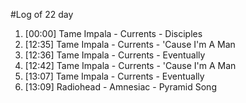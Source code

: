 #Log of 22 day

1. [00:00] Tame Impala - Currents - Disciples
1. [12:35] Tame Impala - Currents - 'Cause I'm A Man
1. [12:36] Tame Impala - Currents - Eventually
1. [12:42] Tame Impala - Currents - 'Cause I'm A Man
1. [13:07] Tame Impala - Currents - Eventually
1. [13:09] Radiohead - Amnesiac - Pyramid Song
